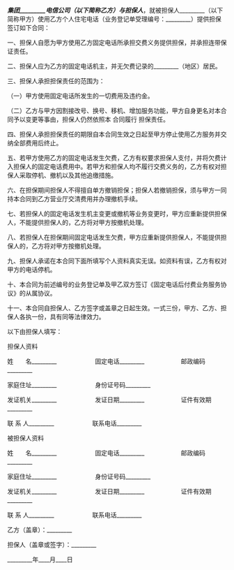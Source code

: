 
 



_________集团_________电信公司（以下简称乙方）与担保人_________，就被担保人_________（以下简称甲方）使用乙方个人住宅电话（业务登记单受理编号：_________）提供担保签订如下合同：

一、担保人自愿为甲方使用乙方固定电话所承担交费义务提供担保，并承担连带保证责任。

二、担保人应为乙方的固定电话机主，并无欠费记录的_________（地区）居民。 

三、担保人承担担保责任的范围为：

（一）甲方使用固定电话所发生的一切费用及违约金。

（二）乙方与甲方因割接改号、换号、移机、增加服务功能，甲方自身更名对本合同予以变更等事由，担保人仍然依照本
合同履行
担保责任。

四、担保人承担担保责任的期限自本合同生效之日起至甲方停止使用乙方服务并交纳全部费用后终止。

五、若甲方使用乙方的固定电话发生欠费，乙方有权要求担保人支付，并将欠费计入担保人的固定电话费用中。若甲方和担保人均不履行交费义务的，乙方有权对担保人采取停机、撤机以及其他追缴措施。

六、在担保期间担保人不得擅自单方撤销担保；担保人若撤销担保，须与甲方一同持本合同到乙方营业厅交清费用并办理撤机手续。

七、若担保人的固定电话发生机主变更或撤机等业务变更时，甲方应重新提供担保人，不能提供担保人的，乙方将对甲方按撤机处理。

八、若担保人在担保期间固定电话发生欠费，甲方应重新提供担保人，不能提供担保人的，乙方将对甲方按撤机处理。

九、担保人承诺在本合同下面所填写个人资料真实无误。如资料有误，乙方有权对甲方的电话停机。

十、本合同为前述编号的业务登记单及甲乙双方签订《固定电话后付费业务服务协议》的从属协议。

十一、本合同自担保人、乙方签字或盖章之日起生效。一式三份，甲方、乙方、担保人各执一份，具有同等法律效力。

以下由担保人填写：

担保人资料

姓　　名_________　　　　　　 固定电话_________　　　　　　邮政编码_________　　　　　　　

家庭住址_________　　　　　　 身份证号码_________　　　　　　　　　　　　 

发证机关_________　　　　　　 发证日期_________　　　　　　证件有效期_________　　　　　　　　　　　　 

联 系 人_________　　　　　　 联系电话_________　　　　　　　　　　　　　　　　　　　　　　　 

被担保人资料

姓　　名_________　　　　　　 固定电话_________　　　　　　邮政编码_________　　　　　　　

家庭住址_________　　　　　　 身份证号码_________　　　　　　　　　　　　 

发证机关_________　　　　　　 发证日期_________　　　　　　证件有效期_________　　　　　　　　　　　　 

联 系 人_________　　　　　　 联系电话_________　　　　　　　　　　　　　　　　　　　　　　　 

乙方（盖章）：_________　　　　　　　　　　　　　 

担保人（盖章或签字）：_________

_________年____月____日

 


 

 
 
 
 
 
  


  
 

  


  


  
 
 
 
 

